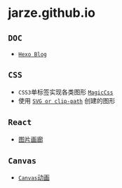 
# jarze.github.io

## `DOC`
* [`Hexo Blog`](https://jarze.github.io/Blog/)

## `CSS`
* `CSS3`单标签实现各类图形 [`MagicCss`](https://jarze.github.io/magicCss/index.html)
* 使用 [`SVG or clip-path`](https://jarze.github.io/SVG/html/index.html) 创建的图形

## `React`
* [图片画廊](https://jarze.github.io/React_webpack_pics/)

## `Canvas`
* [`Canvas`动画](https://jarze.github.io/canvas-Animation/.)
